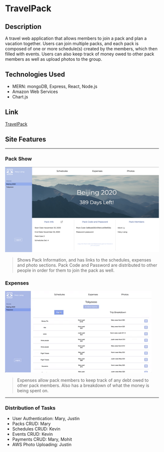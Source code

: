 # TravelPack

## Description

A travel web application that allows members to join a pack and plan a vacation together. Users can join multiple packs, and each pack is composed of one or more schedule(s) created by the members, which then filled with events. Users can also keep track of money owed to other pack members as well as upload photos to the group.

## Technologies Used

* MERN: mongoDB, Express, React, Node.js
* Amazon Web Services
* Chart.js

## Link

[TravelPack](http://travel-pack.herokuapp.com/)

## Site Features

---

### Pack Show

![Pack Show](/readme_media/pack-show.png)

>Shows Pack Information, and has links to the schedules, expenses and photo sections. Pack Code and Password are distributed to other people in order for them to join the pack as well.

### Expenses

![Pack Expenses](/readme_media/expenses.gif)

> Expenses allow pack members to keep track of any debt owed to other pack members. Also has a breakdown of what the money is being spent on.
---

### Distribution of Tasks

* User Authentication: Mary, Justin
* Packs CRUD: Mary
* Schedules CRUD: Kevin
* Events CRUD: Kevin
* Payments CRUD: Mary, Mohit
* AWS Photo Uploading: Justin
